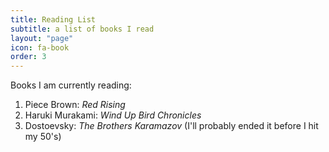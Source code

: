 ```yaml
---
title: Reading List
subtitle: a list of books I read
layout: "page"
icon: fa-book
order: 3
---
```


Books I am currently reading:

1. Piece Brown: *Red Rising*
2. Haruki Murakami: *Wind Up Bird Chronicles*
3. Dostoevsky: *The Brothers Karamazov* (I'll probably ended it before I hit my 50's)
